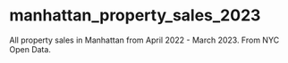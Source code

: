 # manhattan_property_sales_2023
All property sales in Manhattan from April 2022 - March 2023. From NYC Open Data. 
